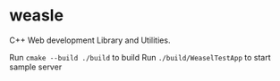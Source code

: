 # weasle
C++ Web development Library and Utilities.

Run `cmake --build ./build` to build
Run `./build/WeaselTestApp` to start sample server
